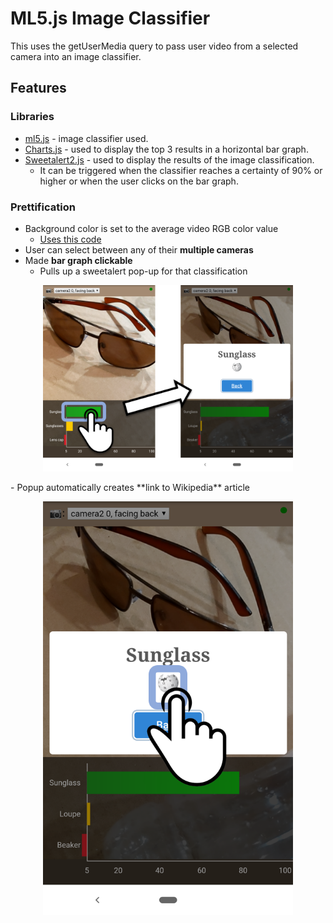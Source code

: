 # ML5.js Image Classifier
This uses the getUserMedia query to pass user video from a selected camera into an image classifier.

## Features
### Libraries
- [ml5.js](https://ml5js.org) - image classifier used.
- [Charts.js](https://www.chartjs.org/) - used to display the top 3 results in a horizontal bar graph.
- [Sweetalert2.js](https://sweetalert2.github.io/) - used to display the results of the image classification.
  - It can be triggered when the classifier reaches a certainty of 90% or higher or when the user clicks on the bar graph.

### Prettification
- Background color is set to the average video RGB color value
  - [Uses this code](http://jsfiddle.net/xLF38/818/)
- User can select between any of their **multiple cameras**
- Made **bar graph clickable** 
  - Pulls up a sweetalert pop-up for that classification
<p align="center">
  <img src="ImageClassifier4.png" alt="" width="400" />
</p>
- Popup automatically creates **link to Wikipedia** article
<p align="center">
  <img src="ImageClassifier3.png" alt="" width="400" />
</p>
